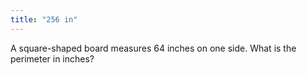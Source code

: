 ```yaml
---
title: "256 in"
---
```

A square-shaped board measures 64 inches on one side. What is the perimeter in inches?

